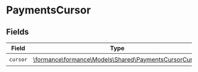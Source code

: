 # PaymentsCursor


## Fields

| Field                                                                                                | Type                                                                                                 | Required                                                                                             | Description                                                                                          |
| ---------------------------------------------------------------------------------------------------- | ---------------------------------------------------------------------------------------------------- | ---------------------------------------------------------------------------------------------------- | ---------------------------------------------------------------------------------------------------- |
| `cursor`                                                                                             | [\formance\formance\Models\Shared\PaymentsCursorCursor](../../models/shared/PaymentsCursorCursor.md) | :heavy_check_mark:                                                                                   | N/A                                                                                                  |